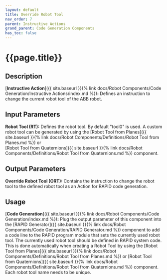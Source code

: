 ```yaml
---
layout: default
title: Override Robot Tool
nav_order: 7
parent: Instructive Actions
grand_parent: Code Generation Components
has_toc: false
---
```


# **{{page.title}}**

## **Description**

[**Instructive Action**]({{ site.baseurl }}{% link docs/Robot Components/Code Generation/Instructive Actions/index.md %})**:** 
Defines an instruction to change the current robot tool of the ABB robot.

## **Input Parameters**

**Robot Tool (RT):** Defines the robot tool. By default "tool0" is used. A custom robot tool can be generated by using the 
[Robot Tool from Planes]({{ site.baseurl }}{% link docs/Robot Components/Definitions/Robot Tool from Planes.md %}) or  
[Robot Tool from Quaternions]({{ site.baseurl }}{% link docs/Robot Components/Definitions/Robot Tool from Quaternions.md %}) component.

## **Output Parameters**

**Override Robot Tool (ORT):** Contains the instruction to change the robot tool to the defined robot tool as an Action for RAPID code generation.

## **Usage**

[**Code Generation**]({{ site.baseurl }}{% link docs/Robot Components/Code Generation/index.md %})**:** 
Plug the output parameter of this component into the [RAPID Generator]({{ site.baseurl }}{% link docs/Robot Components/Code Generation/RAPID Generator.md %}) component 
to add a code line to the RAPID program module that sets the currently used robot tool. The currently used robot tool should be defined in RAPID system code. 
This is done automatically when creating a Robot Tool by using the [Robot Tool from Planes]({{ site.baseurl }}{% link docs/Robot Components/Definitions/Robot Tool from Planes.md %}) or 
[Robot Tool from Quaternions]({{ site.baseurl }}{% link docs/Robot Components/Definitions/Robot Tool from Quaternions.md %}) component. Each robot tool name needs to be unique.